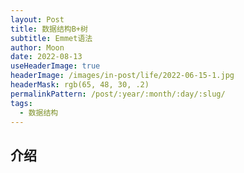 ```yaml
---
layout: Post
title: 数据结构B+树
subtitle: Emmet语法
author: Moon
date: 2022-08-13
useHeaderImage: true
headerImage: /images/in-post/life/2022-06-15-1.jpg
headerMask: rgb(65, 48, 30, .2)
permalinkPattern: /post/:year/:month/:day/:slug/
tags:
  - 数据结构
---
```


## 介绍

